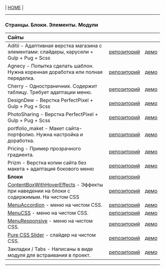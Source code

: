 | [HOME](https://github.com/vik-vavilikhin/vik-vavilikhin.github.io) |

-------------------------------------------------------------------------------
### **Странцы. Блоки. Элементы. Модули**
|**Сайты**                                               |             |      |
|:-------------------------------------------------------|:------------|:-----|
|Aditii - Адаптивная верстка магазина с элементами: слайдеры, карусели +  Gulp + Pug + Scss|[репозиторий](https://github.com/vik-vavilikhin/portfolio/tree/master/Aditii)|[демо](https://vik-vavilikhin.github.io/portfolio/Aditii/app)|
|Agnecy - Попытка сделать шаблон. Нужна коренная доработка или полная переделка.|[репозиторий](https://github.com/vik-vavilikhin/portfolio/tree/master/Agnecy)|[демо](https://vik-vavilikhin.github.io/portfolio/Agnecy/app/assets)|
|Cherry - Одностраничник. Содержит таблицу. Требует адаптации меню.|[репозиторий](https://github.com/vik-vavilikhin/portfolio/tree/master/Cherry)|[демо](https://vik-vavilikhin.github.io/portfolio/Cherry/app)|
|DesignDew - Верстка PerfectPixel + Gulp + Pug + Scss|[репозиторий](https://github.com/vik-vavilikhin/portfolio/tree/master/DesignDew)|[демо](https://vik-vavilikhin.github.io/portfolio/DesignDew/app/assets)|
|PhotoSharing - Верстка PerfectPixel + Gulp + Pug + Scss|[репозиторий](https://github.com/vik-vavilikhin/portfolio/tree/master/PhotoSharing)|[демо](https://vik-vavilikhin.github.io/portfolio/PhotoSharing/app)|
|portfolio_maket - Макет сайта-портфолио. Нужна настройка и доработка.|[репозиторий](https://github.com/vik-vavilikhin/portfolio/tree/master/portfolio_maket)|[демо](https://vik-vavilikhin.github.io/portfolio/portfolio_maket)|
|Pricing - Пример прозрачного градиента.|[репозиторий](https://github.com/vik-vavilikhin/portfolio/tree/master/Pricing)|[демо](https://vik-vavilikhin.github.io/portfolio/Pricing/app/assets)|
|Prizm - Верстка копии сайта без макета + адаптация бокового меню|[репозиторий](https://github.com/vik-vavilikhin/portfolio/tree/master/Prizm)|[демо](https://vik-vavilikhin.github.io/portfolio/Prizm/app/assets)|
|**Блоки**                                               |[репозиторий](https://github.com/vik-vavilikhin/portfolio/tree/master/blocks)|      |
|[ContentBoxWithHoverEffects](https://www.youtube.com/watch?v=IFai8qTKvEM) - Эффекты при наведении на блоки с содержимым. На чистом CSS|[репозиторий](https://github.com/vik-vavilikhin/portfolio/tree/master/blocks/ContentBoxWithHoverEffects)|[демо](https://vik-vavilikhin.github.io/portfolio/blocks/ContentBoxWithHoverEffects/)|
|[MenuAccordion](https://www.youtube.com/watch?v=gnyYpX2nc1g) - меню на чистом CSS.|[репозиторий](https://github.com/vik-vavilikhin/portfolio/tree/master/blocks/MenuAccordion)|[демо](https://vik-vavilikhin.github.io/portfolio/blocks/MenuAccordion/)|
|[MenuCSS](https://www.youtube.com/watch?v=K3C4NdzFHg0) - меню на чистом CSS.|[репозиторий](https://github.com/vik-vavilikhin/portfolio/tree/master/blocks/MenuCSS)|[демо](https://vik-vavilikhin.github.io/portfolio/blocks/MenuCSS/dist/)|
|[MenuResponsive](https://www.youtube.com/watch?v=cQ6YQ8K5MRw) - меню на чистом CSS.|[репозиторий](https://github.com/vik-vavilikhin/portfolio/tree/master/blocks/MenuResponsive)|[демо](https://vik-vavilikhin.github.io/portfolio/blocks/MenuResponsive/)|
|[Pure CSS Slider](https://www.youtube.com/watch?v=Rn5HeWbFNOc) - слайдер на чистом CSS.|[репозиторий](https://github.com/vik-vavilikhin/portfolio/tree/master/blocks/slider)|[демо](https://vik-vavilikhin.github.io/portfolio/blocks/slider/)|
|Закладки / Tabs - Написаны в виде модуля для встраивания в проект.|[репозиторий](https://github.com/vik-vavilikhin/portfolio/tree/master/blocks/tabs)|[демо](https://vik-vavilikhin.github.io/portfolio/blocks/tabs_01/)|
-------------------------------------------------------------------------------
<!-- ### **[Компьютерная школа Hillel](https://ithillel.ua/)**
|                      Наименование                      | Репозиторий | Демо |
|:-------------------------------------------------------|:------------|:-----|
|[hillel-webinar-dom](https://www.youtube.com/watch?v=onvORFSDw9Y)|[репозиторий](https://github.com/vik-vavilikhin/DOMInJS)|[демо]( https://vik-vavilikhin.github.io/DOMInJS/)|
------------------------------------------------------------------------------- -->
